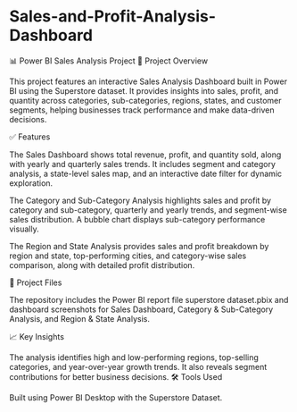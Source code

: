 # Sales-and-Profit-Analysis-Dashboard
📊 Power BI Sales Analysis Project
📌 Project Overview

This project features an interactive Sales Analysis Dashboard built in Power BI using the Superstore dataset. It provides insights into sales, profit, and quantity across categories, sub-categories, regions, states, and customer segments, helping businesses track performance and make data-driven decisions.

✅ Features

The Sales Dashboard shows total revenue, profit, and quantity sold, along with yearly and quarterly sales trends. It includes segment and category analysis, a state-level sales map, and an interactive date filter for dynamic exploration.

The Category and Sub-Category Analysis highlights sales and profit by category and sub-category, quarterly and yearly trends, and segment-wise sales distribution. A bubble chart displays sub-category performance visually.

The Region and State Analysis provides sales and profit breakdown by region and state, top-performing cities, and category-wise sales comparison, along with detailed profit distribution.

📂 Project Files

The repository includes the Power BI report file superstore dataset.pbix and dashboard screenshots for Sales Dashboard, Category & Sub-Category Analysis, and Region & State Analysis.

📈 Key Insights

The analysis identifies high and low-performing regions, top-selling categories, and year-over-year growth trends. It also reveals segment contributions for better business decisions.
🛠 Tools Used

Built using Power BI Desktop with the Superstore Dataset.
